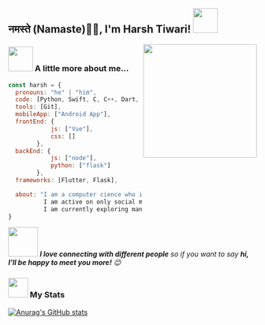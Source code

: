 <h2>नमस्ते (Namaste)🙏🏻, I'm Harsh Tiwari! <img src="https://media.giphy.com/media/12oufCB0MyZ1Go/giphy.gif" width="50"></h2>
<img align='right' src="https://media.giphy.com/media/M9gbBd9nbDrOTu1Mqx/giphy.gif" width="230">
<!--
![Twitter Follow](https://img.shields.io/twitter/follow/imharshhub?label=Follow)
[![Linkedin: thaianebraga](https://img.shields.io/badge/-harsh-blue?style=flat-square&logo=Linkedin&logoColor=white&link=https://www.linkedin.com/in/iharshtiwari/)](https://www.linkedin.com/in/iharshtiwari)
![GitHub followers](https://img.shields.io/github/followers/sudo-harsh-tiwari?label=Follow&style=social)
![](https://visitor-badge.glitch.me/badge?page_id=sudo-harsh-tiwari.sudo-harsh-tiwari)
-->

### <img src="https://media.giphy.com/media/VgCDAzcKvsR6OM0uWg/giphy.gif" width="50"> A little more about me...  

```javascript
const harsh = {
  pronouns: "he" | "him",
  code: [Python, Swift, C, C++, Dart, CSS, Javascript],
  tools: [Git],
  mobileApp: ["Android App"],
  frontEnd: {
            js: ["Vue"],
            css: []
        },
  backEnd: {
            js: ["node"],
            python: ["flask"]
        },
  frameworks: [Flutter, Flask],

  about: "I am a computer cience who is passionate about learning and creating solutions.\n
          I am active on only social media named twitter.\n
          I am currently exploring many horizons. :)"
}
```

<img src="https://media.giphy.com/media/LnQjpWaON8nhr21vNW/giphy.gif" width="60"> <em><b>I love connecting with different people</b> so if you want to say <b>hi, I'll be happy to meet you more!</b> 😊</em>

### <img src="https://media.giphy.com/media/cj87CxfRtrUifF3Ryk/giphy.gif" width="40"> My Stats 
[![Anurag's GitHub stats](https://github-readme-stats.vercel.app/api?username=sudo-harsh-tiwari&show_icons=true)](https://github.com/sudo-harsh-tiwari/github-readme-stats)

